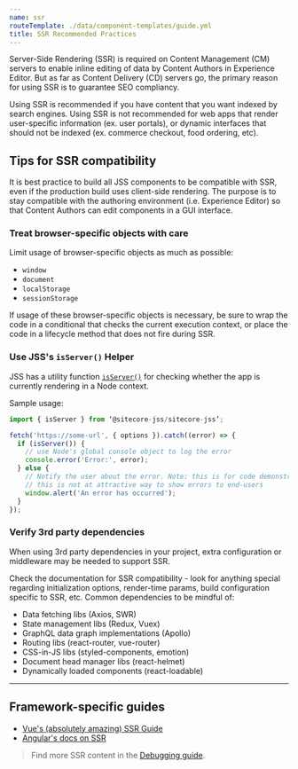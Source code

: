```yaml
---
name: ssr
routeTemplate: ./data/component-templates/guide.yml
title: SSR Recommended Practices
---
```


Server-Side Rendering (SSR) is required on Content Management (CM) servers to enable inline editing of data by Content Authors in Experience Editor. But as far as Content Delivery (CD) servers go, the primary reason for using SSR is to guarantee SEO compliancy.

Using SSR is recommended if you have content that you want indexed by search engines. Using SSR is not recommended for web apps that render user-specific information (ex. user portals), or dynamic interfaces that should not be indexed (ex. commerce checkout, food ordering, etc).

## Tips for SSR compatibility

It is best practice to build all JSS components to be compatible with SSR, even if the production build uses client-side rendering. The purpose is to stay compatible with the authoring environment (i.e. Experience Editor) so that Content Authors can edit components in a GUI interface.

### Treat browser-specific objects with care

Limit usage of browser-specific objects as much as possible:
- `window`
- `document`
- `localStorage`
- `sessionStorage`

If usage of these browser-specific objects is necessary, be sure to wrap the code in a conditional that checks the current execution context, or place the code in a lifecycle method that does not fire during SSR.

### Use JSS's `isServer()` Helper
JSS has a utility function [`isServer()`](https://github.com/Sitecore/jss/blob/dev/packages/sitecore-jss/src/util.ts#L1) for checking whether the app is currently rendering in a Node context.

Sample usage:

```javascript
import { isServer } from ‘@sitecore-jss/sitecore-jss’;

fetch('https://some-url', { options }).catch((error) => {
  if (isServer()) {
    // use Node's global console object to log the error
    console.error('Error:', error);
  } else {
    // Notify the user about the error. Note: this is for code demonstration only;
    // this is not at attractive way to show errors to end-users
    window.alert('An error has occurred');
  }
});
```

### Verify 3rd party dependencies

When using 3rd party dependencies in your project, extra configuration or middleware may be needed to support SSR.

Check the documentation for SSR compatibility - look for anything special regarding initialization options, render-time params, build configuration specific to SSR, etc. Common dependencies to be mindful of:
- Data fetching libs (Axios, SWR)
- State management libs (Redux, Vuex)
- GraphQL data graph implementations (Apollo)
- Routing libs (react-router, vue-router)
- CSS-in-JS libs (styled-components, emotion)
- Document head manager libs (react-helmet)
- Dynamically loaded components (react-loadable)

---

## Framework-specific guides

- [Vue's (absolutely amazing) SSR Guide](https://ssr.vuejs.org/#what-is-server-side-rendering-ssr)
- [Angular's docs on SSR](https://angular.io/guide/universal)


> Find more SSR content in the [Debugging guide](error-handling-debugging/debugging-help#debugging-node).